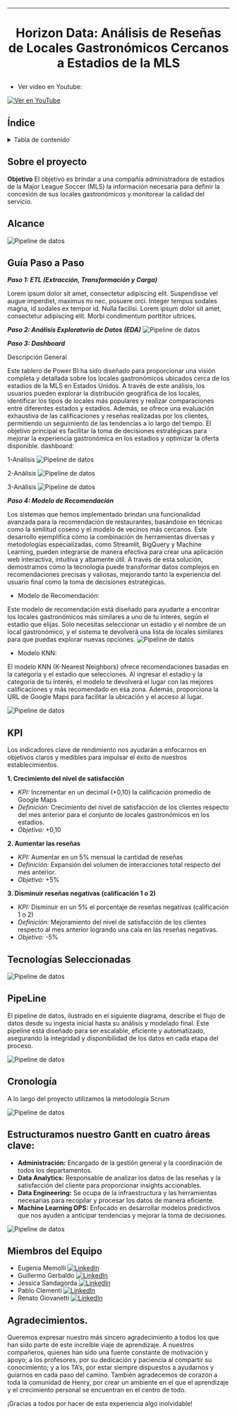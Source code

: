 
***
# <p align="center">Horizon Data: Análisis de Reseñas de Locales Gastronómicos Cercanos a Estadios de la MLS</p>

 - Ver video en Youtube:
    
[![Ver en YouTube](src/WS.jpeg)](https://www.youtube.com/watch?v=1fWa2SSRG4A)

## Índice


<details>
  <summary>Tabla de contenido</summary>

  1. [Índice](#índice)
  2. [Sobre el proyecto](#sobre-el-proyecto)
  3. [Guía paso a paso](#guía-paso-a-paso)
  4. [KPI](#kpi)
  5. [Tecnologías Seleccionadas](#tecnologías-seleccionadas)
  6. [PipeLine](#pipeline)
  7. [Cronología](#cronología)
  8. [Miembros del Equipo](#miembros-del-equipo)

</details>

## Sobre el proyecto

**Objetivo**
 El objetivo es brindar a una compañía administradora de estadios de la Major League Soccer (MLS) la información necesaria para definir la concesión de sus locales gastronómicos y monitorear la calidad del servicio.


## Alcance 
![Pipeline de datos](src/Alcance-USA.jpeg)

## Guía Paso a Paso

*__Paso 1: ETL (Extracción, Transformación y Carga)__*

Lorem ipsum dolor sit amet, consectetur adipiscing elit. Suspendisse vel augue imperdiet, maximus mi nec, posuere orci. Integer tempus sodales magna, id sodales ex tempor id. Nulla facilisi. Lorem ipsum dolor sit amet, consectetur adipiscing elit. Morbi condimentum porttitor ultrices. 


*__Paso 2: Análisis Exploratorio de Datos (EDA)__*
![Pipeline de datos](src/aimage.png)



*__Paso 3: Dashboard__*

Descripción General

Este tablero de Power BI ha sido diseñado para proporcionar una visión completa y detallada sobre los locales gastronómicos ubicados cerca de los estadios de la MLS en Estados Unidos. A través de este análisis, los usuarios pueden explorar la distribución geográfica de los locales, identificar los tipos de locales más populares y realizar comparaciones entre diferentes estados y estadios. Además, se ofrece una evaluación exhaustiva de las calificaciones y reseñas realizadas por los clientes, permitiendo un seguimiento de las tendencias a lo largo del tiempo. El objetivo principal es facilitar la toma de decisiones estratégicas para mejorar la experiencia gastronómica en los estadios y optimizar la oferta disponible.
dashboard:

1-Análisis
![Pipeline de datos](src/DATO1.png)

2-Análisis
![Pipeline de datos](src/DATOS2.png)

3-Análisis
![Pipeline de datos](src/DATOS3.png)

*__Paso 4: Modelo de Recomendación__*

Los sistemas que hemos implementado brindan una funcionalidad avanzada para la recomendación de restaurantes, basándose en técnicas como la similitud coseno y el modelo de vecinos más cercanos. Este desarrollo ejemplifica cómo la combinación de herramientas diversas y metodologías especializadas, como Streamlit, BigQuery y Machine Learning, pueden integrarse de manera efectiva para crear una aplicación web interactiva, intuitiva y altamente útil. A través de esta solución, demostramos cómo la tecnología puede transformar datos complejos en recomendaciones precisas y valiosas, mejorando tanto la experiencia del usuario final como la toma de decisiones estratégicas.


  - Modelo de Recomendación:
    
Este modelo de recomendación está diseñado para ayudarte a encontrar los locales gastronómicos más similares a uno de tu interés, según el estadio que elijas. Solo necesitas seleccionar un estadio y el nombre de un local gastronómico, y el sistema te devolverá una lista de locales similares para que puedas explorar nuevas opciones.
![Pipeline de datos](src/reco.png)

  - Modelo KNN:

El modelo KNN (K-Nearest Neighbors) ofrece recomendaciones basadas en la categoría y el estadio que selecciones. Al ingresar el estadio y la categoría de tu interés, el modelo te devolverá el lugar con las mejores calificaciones y más recomendado en esa zona. Además, proporciona la URL de Google Maps para facilitar la ubicación y el acceso al lugar.

![Pipeline de datos](src/KNN.png)
## KPI
Los indicadores clave de rendimiento nos ayudarán a enfocarnos en objetivos claros y medibles para impulsar el éxito de nuestros establecimientos.

__1.  Crecimiento del nivel de satisfacción__

  - *KPI:* Incrementar en un decimal (+0,10) la calificación promedio de Google Maps
  - *Definición:* Crecimiento del nivel de satisfacción de los clientes respecto del mes anterior para el conjunto de locales gastronómicos en los estadios.
  - *Objetivo:* +0,10

__2. Aumentar las reseñas__

  - *KPI:* Aumentar en un 5% mensual la cantidad de reseñas
  - *Definición:*  Expansión del volumen de interacciones total respecto del mes anterior.
  - *Objetivo:* +5%

__3. Disminuir reseñas negativas (calificación 1 o 2)__

  - *KPI:* Disminuir en un 5% el porcentaje de reseñas negativas (calificación 1 o 2)
  - *Definición:* Mejoramiento del nivel de satisfacción de los clientes respecto al mes anterior logrando una caía en las reseñas negativas.
  - *Objetivo:* -5%

## Tecnologías Seleccionadas

![Pipeline de datos](src/stack.png)

## PipeLine
El pipeline de datos, ilustrado en el siguiente diagrama, describe el flujo de datos desde su ingesta inicial hasta su análisis y modelado final. Este pipeline está diseñado para ser escalable, eficiente y automatizado, asegurando la integridad y disponibilidad de los datos en cada etapa del proceso. 

![Pipeline de datos](src/Data_Pipeline.jpg)

## Cronología
A lo largo del proyecto utilizamos la metodología Scrum

![Pipeline de datos](src/image212.png)

## Estructuramos nuestro Gantt en cuatro áreas clave:

  - __Administración:__ Encargado de la gestión general y la coordinación de todos los departamentos.<br>
  - __Data Analytics:__ Responsable de analizar los datos de las reseñas y la satisfacción del cliente para proporcionar insights accionables.<br>
  - __Data Engineering:__ Se ocupa de la infraestructura y las herramientas necesarias para recopilar y procesar los datos de manera eficiente.<br>
  - __Machine Learning OPS:__ Enfocado en desarrollar modelos predictivos que nos ayuden a anticipar tendencias y mejorar la toma de decisiones.<br>

![Pipeline de datos](src/imag2e.png)


## Miembros del Equipo

 - Eugenia Memolli [![LinkedIn](https://img.shields.io/badge/LinkedIn-0077B5?style=for-the-badge&logo=linkedin&logoColor=white)](https://www.linkedin.com/in/maria-eugenia-memolli/)
 - Guillermo Gerbaldo [![LinkedIn](https://img.shields.io/badge/LinkedIn-0077B5?style=for-the-badge&logo=linkedin&logoColor=white)](https://www.linkedin.com/in/guillermo-gerbaldo-18a7144/)
 - Jessica Sandagorda [![LinkedIn](https://img.shields.io/badge/LinkedIn-0077B5?style=for-the-badge&logo=linkedin&logoColor=white)](https://www.linkedin.com/in/jessicasandagorda/)
 - Pablo Clementi [![LinkedIn](https://img.shields.io/badge/LinkedIn-0077B5?style=for-the-badge&logo=linkedin&logoColor=white)](https://www.linkedin.com/in/pablo-clementi-511b211b3/)
 - Renato Giovanetti [![LinkedIn](https://img.shields.io/badge/LinkedIn-0077B5?style=for-the-badge&logo=linkedin&logoColor=white)](https://www.linkedin.com/in/renato-giovanetti-65bb61147/)



## Agradecimientos.

Queremos expresar nuestro más sincero agradecimiento a todos los que han sido parte de este increíble viaje de aprendizaje. A nuestros compañeros, quienes han sido una fuente constante de motivación y apoyo; a los profesores, por su dedicación y paciencia al compartir su conocimiento; y a los TA’s, por estar siempre dispuestos a ayudarnos y guiarnos en cada paso del camino. También agradecemos de corazón a toda la comunidad de Henry, por crear un ambiente en el que el aprendizaje y el crecimiento personal se encuentran en el centro de todo.

¡Gracias a todos por hacer de esta experiencia algo inolvidable!

